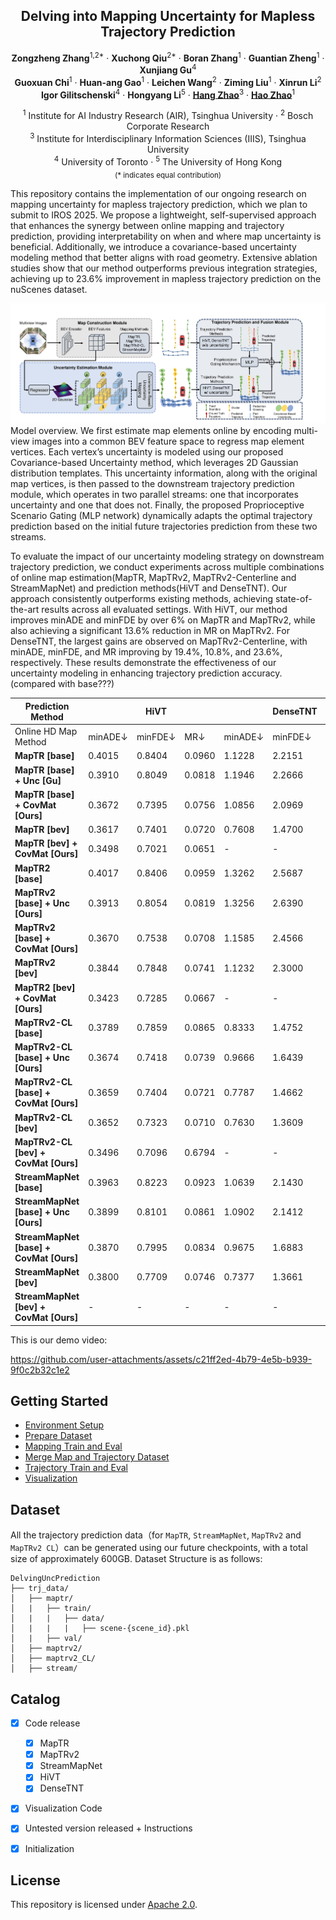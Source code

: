<div align="center">
<h2>Delving into Mapping Uncertainty for Mapless Trajectory Prediction</h2>

**Zongzheng Zhang**<sup>1,2*</sup> · **Xuchong Qiu**<sup>2*</sup> · **Boran Zhang**<sup>1</sup> · **Guantian Zheng**<sup>1</sup> · **Xunjiang Gu**<sup>4</sup> <br>
**Guoxuan Chi**<sup>1</sup> · **Huan-ang Gao**<sup>1</sup> · **Leichen Wang**<sup>2</sup> · **Ziming Liu**<sup>1</sup> · **Xinrun Li**<sup>2</sup> <br>
**Igor Gilitschenski**<sup>4</sup> · **Hongyang Li**<sup>5</sup> · [**Hang Zhao**](https://hangzhaomit.github.io/)<sup>3</sup> · [**Hao Zhao**](https://sites.google.com/view/fromandto/)<sup>1</sup>

<sup>1</sup> Institute for AI Industry Research (AIR), Tsinghua University · <sup>2</sup> Bosch Corporate Research <br>
<sup>3</sup> Institute for Interdisciplinary Information Sciences (IIIS), Tsinghua University <br>
<sup>4</sup> University of Toronto · <sup>5</sup> The University of Hong Kong <br>
<sub>(* indicates equal contribution)</sub>
</div>

This repository contains the implementation of our ongoing research on mapping uncertainty for mapless trajectory prediction, which we plan to submit to IROS 2025.
We propose a lightweight, self-supervised approach that enhances the synergy between online mapping and trajectory prediction, providing interpretability on when and where map uncertainty is beneficial. Additionally, we introduce a covariance-based uncertainty modeling method that better aligns with road geometry. Extensive ablation studies show that our method outperforms previous integration strategies, achieving up to 23.6% improvement in mapless trajectory prediction on the nuScenes dataset.

![pipeline](assets/overview.png)
Model overview. We first estimate map elements online by encoding multi-view images into a common BEV feature space
to regress map element vertices. Each vertex’s uncertainty is modeled using our proposed Covariance-based Uncertainty method, which
leverages 2D Gaussian distribution templates. This uncertainty information, along with the original map vertices, is then passed to the
downstream trajectory prediction module, which operates in two parallel streams: one that incorporates uncertainty and one that does not.
Finally, the proposed Proprioceptive Scenario Gating (MLP network) dynamically adapts the optimal trajectory prediction based on the
initial future trajectories prediction from these two streams.

To evaluate the impact of our uncertainty modeling strategy on downstream trajectory prediction, we conduct experiments across multiple combinations of online map estimation(MapTR, MapTRv2, MapTRv2-Centerline and StreamMapNet) and prediction methods(HiVT and DenseTNT). Our approach consistently outperforms existing methods, achieving state-of-the-art results across all evaluated settings. With HiVT, our method improves minADE and minFDE by over 6% on MapTR and MapTRv2, while also achieving a significant 13.6% reduction in MR on MapTRv2. For DenseTNT, the largest gains are observed on MapTRv2-Centerline, with minADE, minFDE, and MR improving by 19.4%, 10.8%, and 23.6%, respectively. These results demonstrate the effectiveness of our uncertainty modeling in enhancing trajectory prediction accuracy.(compared with base???)

| Prediction Method |  |HiVT|  |  |DenseTNT|  |
|------------------------|---------|---------|---------|---------|---------|---------|
| Online HD Map Method | minADE↓ | minFDE↓ | MR↓ | minADE↓ | minFDE↓ | MR↓ |
| **MapTR [base]** | 0.4015 | 0.8404 | 0.0960 | 1.1228 | 2.2151 | 0.3726 |
| **MapTR [base] + Unc [Gu]** | 0.3910 | 0.8049 | 0.0818 | 1.1946 | 2.2666 | 0.3848 |
| **MapTR [base] + CovMat [Ours]** | 0.3672 | 0.7395 | 0.0756 | 1.0856 | 2.0969 | 0.3728 |
| **MapTR [bev]** | 0.3617 | 0.7401 | 0.0720 | 0.7608 | 1.4700 | 0.2593 |
| **MapTR [bev] + CovMat [Ours]** | 0.3498 | 0.7021 | 0.0651 | - | - | - |
| **MapTR2 [base]** | 0.4017 | 0.8406 | 0.0959 | 1.3262 | 2.5687 | 0.4301 |
| **MapTRv2 [base] + Unc [Ours]** | 0.3913 | 0.8054 | 0.0819 | 1.3256 | 2.6390 | 0.4435 |
| **MapTRv2 [base] + CovMat [Ours]** | 0.3670 | 0.7538 | 0.0708 | 1.1585 | 2.4566 | 0.3891 |
| **MapTRv2 [bev]** | 0.3844 | 0.7848 | 0.0741 | 1.1232 | 2.3000 | 0.4025 |
| **MapTR2 [bev] + CovMat [Ours]** | 0.3423 | 0.7285 | 0.0667 | - | - | - |
| **MapTRv2-CL [base]** | 0.3789 | 0.7859 | 0.0865 | 0.8333 | 1.4752 | 0.1719 |
| **MapTRv2-CL [base] + Unc [Ours]** | 0.3674 | 0.7418 | 0.0739 | 0.9666 | 1.6439 | 0.2082 |
| **MapTRv2-CL [base] + CovMat [Ours]** | 0.3659 | 0.7404 | 0.0721 | 0.7787 | 1.4662 | 0.1590 |
| **MapTRv2-CL [bev]** | 0.3652 | 0.7323 | 0.0710 | 0.7630 | 1.3609 | 0.1576 |
| **MapTRv2-CL [bev] + CovMat [Ours]** | 0.3496 | 0.7096 | 0.6794 | - | - | - |
| **StreamMapNet [base]** | 0.3963 | 0.8223 | 0.0923 | 1.0639 | 2.1430 | 0.3412 |
| **StreamMapNet [base] + Unc [Ours]** | 0.3899 | 0.8101 | 0.0861 | 1.0902 | 2.1412 | 0.3261 |
| **StreamMapNet [base] + CovMat [Ours]** | 0.3870 | 0.7995 | 0.0834 | 0.9675 | 1.6883 | 0.2628 |
| **StreamMapNet [bev]** | 0.3800 | 0.7709 | 0.0746 | 0.7377 | 1.3661 | 0.1987 |
| **StreamMapNet [bev] + CovMat [Ours]** | - | - | - | - | - | - |

This is our demo video:

https://github.com/user-attachments/assets/c21ff2ed-4b79-4e5b-b939-9f0c2b32c1e2
## Getting Started
- [Environment Setup](docs/env.md)
- [Prepare Dataset](docs/prepare_dataset.md)
- [Mapping Train and Eval](docs/map.md)
- [Merge Map and Trajectory Dataset](docs/adaptor.md)
- [Trajectory Train and Eval](docs/trj.md)
- [Visualization](docs/visualization.md)

## Dataset

All the trajectory prediction data（for `MapTR`, `StreamMapNet`, `MapTRv2` and `MapTRv2 CL`）can be generated using our future checkpoints, with a total size of approximately 600GB.
Dataset Structure is as follows:
```
DelvingUncPrediction
├── trj_data/
│   ├── maptr/
│   |   ├── train/
│   |   |   ├── data/
│   |   |   |   ├── scene-{scene_id}.pkl
│   |   ├── val/
│   ├── maptrv2/
│   ├── maptrv2_CL/
│   ├── stream/
```

## Catalog

- [x] Code release
  - [x] MapTR
  - [x] MapTRv2
  - [x] StreamMapNet
  - [x] HiVT
  - [x] DenseTNT
- [x] Visualization Code
- [x] Untested version released + Instructions
- [x] Initialization




## License

This repository is licensed under [Apache 2.0](LICENSE).
